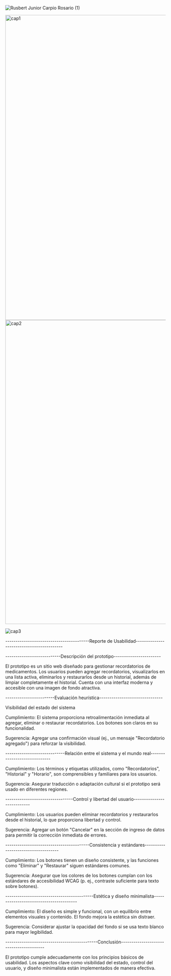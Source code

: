 ![Rusbert Junior Carpio Rosario (1)](https://github.com/user-attachments/assets/fbd4f753-0e6e-41e2-bddf-aa532da52664)

<img width="959" alt="cap1" src="https://github.com/user-attachments/assets/e557c4c4-0898-49af-aa30-77df34fcb7c9">


<img width="956" alt="cap2" src="https://github.com/user-attachments/assets/102b5632-3d9c-4d53-a70c-5cac43fff558">

![cap3](https://github.com/user-attachments/assets/e307cda2-8b5b-4d5f-9b9e-0c38b777ece0)

-----------------------------------------Reporte de Usabilidad------------------------------------------

---------------------------Descripción del prototipo-----------------------

El prototipo es un sitio web diseñado para gestionar recordatorios de medicamentos. Los usuarios pueden agregar recordatorios, visualizarlos en una lista activa, eliminarlos y restaurarlos desde un historial, además de limpiar completamente el historial. Cuenta con una interfaz moderna y accesible con una imagen de fondo atractiva.

------------------------Evaluación heurística-------------------------------

 Visibilidad del estado del sistema
 
Cumplimiento: El sistema proporciona retroalimentación inmediata al agregar, eliminar o restaurar recordatorios. Los botones son claros en su funcionalidad.

Sugerencia: Agregar una confirmación visual (ej., un mensaje "Recordatorio agregado") para reforzar la visibilidad.

-----------------------------Relación entre el sistema y el mundo real-----------------------------

Cumplimiento: Los términos y etiquetas utilizados, como "Recordatorios", "Historial" y "Horario", son comprensibles y familiares para los usuarios.

Sugerencia: Asegurar traducción o adaptación cultural si el prototipo será usado en diferentes regiones.

 ---------------------------------Control y libertad del usuario---------------------------
 
Cumplimiento: Los usuarios pueden eliminar recordatorios y restaurarlos desde el historial, lo que proporciona libertad y control.

Sugerencia: Agregar un botón "Cancelar" en la sección de ingreso de datos para permitir la corrección inmediata de errores.

-----------------------------------------Consistencia y estándares------------------------------------

Cumplimiento: Los botones tienen un diseño consistente, y las funciones como "Eliminar" y "Restaurar" siguen estándares comunes.

Sugerencia: Asegurar que los colores de los botones cumplan con los estándares de accesibilidad WCAG (p. ej., contraste suficiente para texto sobre botones).

-------------------------------------------Estética y diseño minimalista----------------------------------------

Cumplimiento: El diseño es simple y funcional, con un equilibrio entre elementos visuales y contenido. El fondo mejora la estética sin distraer.

Sugerencia: Considerar ajustar la opacidad del fondo si se usa texto blanco para mayor legibilidad.

---------------------------------------------Conclusión----------------------------------------

El prototipo cumple adecuadamente con los principios básicos de usabilidad. Los aspectos clave como visibilidad del estado, control del usuario, y diseño minimalista están implementados de manera efectiva.
